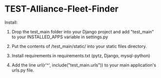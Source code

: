 TEST-Alliance-Fleet-Finder
==========================

Install: 

1) Drop the test_main folder into your Django project and add "test\_main" to your INSTALLED\_APPS variable in settings.py

2) Put the contents of /test\_main/static/ into your static files directory. 

3) Install requirements in requirements.txt (pytz, Django, mysql-python)

4) Add the line url(r'^', include("test_main.urls")) to your main application's urls.py file.